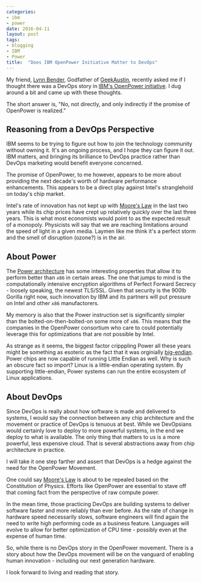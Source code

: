 ```yaml
---
categories: 
- ibm
- power
date: 2016-04-11
layout: post
tags: 
- blogging
- IBM
- Power
title:  "Does IBM OpenPower Initiative Matter to DevOps"
---
```


My friend, [Lynn Bender](https://twitter.com/geekaustin), Godfather of [GeekAustin](https://www.linkedin.com/groups/49889), recently asked me if I thought there was a DevOps story in [IBM's OpenPower initiative](http://openpowerfoundation.org). I dug around a bit and came up with these thoughts.

The short answer is, "No, not directly, and only indirectly if the promise of OpenPower is realized."

## Reasoning from a DevOps Perspective

IBM seems to be trying to figure out how to join the technology community without owning it. It's an ongoing process, and I hope they can figure it out. IBM matters, and bringing its brilliance to DevOps practice rather than DevOps marketing would benefit everyone concerned.

The promise of OpenPower, to me however, appears to be more about providing the next decade's worth of hardware performance enhancements. This appears to be a direct play against Intel's stranglehold on today's chip market. 

Intel's rate of innovation has not kept up with [Moore's Law](https://en.wikipedia.org/wiki/Moore%27s_law) in the last two years while its chip prices have crept up relatively quickly over the last three years. This is what most economists would point to as the expected result of a monopoly. Physicists will say that we are reaching limitations around the speed of light in a given media. Laymen like me think it's a perfect storm and the smell of disruption (ozone?) is in the air.

## About Power

The [Power architecture](https://en.wikipedia.org/wiki/IBM_POWER_microprocessors) has some interesting properties that allow it to perform better than `x86` in certain areas. The one that jumps to mind is the computationally intensive encryption algorithms of Perfect Forward Secrecy - loosely speaking, the newest TLS/SSL. Given that security is the 900lb Gorilla right now, such innovation by IBM and its partners will put pressure on Intel and other `x86` manufactorers.   

My memory is also that the Power instruction set is significantly simpler than the bolted-on-then-bolted-on some more of `x86`. This means that the companies in the OpenPower consortium who care to could potentially leverage this for optimizations that are not possible by Intel.  

As strange as it seems, the biggest factor cripppling Power all these years might be something as esoteric as the fact that it was orginially [big-endian](https://en.wikipedia.org/wiki/Endianness). Power chips are now capable of running Little Endian as well.  Why is such an obscure fact so import?  Linux is a little-endian operating system.  By supporting little-endian, Power systems can run the entire ecosystem of Linux applications.

## About DevOps

Since DevOps is really about how software is made and delivered to systems, I would say the connection between any chip architecture and the movement or practice of DevOps is tenuous at best. While we DevOpsians would certainly love to deploy to more powerful systems, in the end we deploy to what is available. The only thing that matters to us is a more powerful, less expensive cloud. That is several abstractions away from chip architecture in practice.

I will take it one step farther and assert that DevOps is a hedge against the need for the OpenPower Movement. 

One could say [Moore's Law](https://en.wikipedia.org/wiki/Moore%27s_law) is about to be repealed based on the Constitution of Physics.  Efforts like OpenPower are essential to stave off that coming fact from the perspective of raw compute power.  

In the mean time, those practicing DevOps are building systems to deliver software faster and more reliably than ever before.  As the rate of change in hardware speed necessarily slows, software engineers will find again the need to write high performing code as a business feature.  Languages will evolve to allow for better optimization of CPU time - possibly even at the expense of human time.  

So, while there is no DevOps story in the OpenPower movement.  There is a story about how the DevOps movement will be on the vanguard of enabling human innovation - including our next generation hardware.  

I look forward to living and reading that story.









